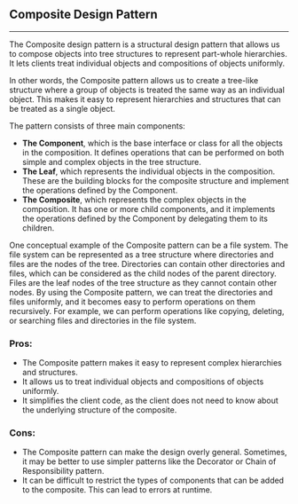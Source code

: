 ## Composite Design Pattern
----
The Composite design pattern is a structural design pattern that allows us to compose objects into tree structures to represent part-whole hierarchies. It lets clients treat individual objects and compositions of objects uniformly.

In other words, the Composite pattern allows us to create a tree-like structure where a group of objects is treated the same way as an individual object. This makes it easy to represent hierarchies and structures that can be treated as a single object.

The pattern consists of three main components:

- **The Component**, which is the base interface or class for all the objects in the composition. It defines operations that can be performed on both simple and complex objects in the tree structure.
- **The Leaf**, which represents the individual objects in the composition. These are the building blocks for the composite structure and implement the operations defined by the Component.
- **The Composite**, which represents the complex objects in the composition. It has one or more child components, and it implements the operations defined by the Component by delegating them to its children.

One conceptual example of the Composite pattern can be a file system. The file system can be represented as a tree structure where directories and files are the nodes of the tree. Directories can contain other directories and files, which can be considered as the child nodes of the parent directory. Files are the leaf nodes of the tree structure as they cannot contain other nodes. By using the Composite pattern, we can treat the directories and files uniformly, and it becomes easy to perform operations on them recursively. For example, we can perform operations like copying, deleting, or searching files and directories in the file system.

### Pros:
- The Composite pattern makes it easy to represent complex hierarchies and structures.
- It allows us to treat individual objects and compositions of objects uniformly.
- It simplifies the client code, as the client does not need to know about the underlying structure of the composite.

### Cons:
- The Composite pattern can make the design overly general. Sometimes, it may be better to use simpler patterns like the Decorator or Chain of Responsibility pattern.
- It can be difficult to restrict the types of components that can be added to the composite. This can lead to errors at runtime.